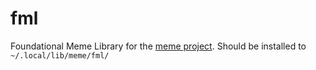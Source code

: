 # fml
Foundational Meme Library for the [meme project](https://github.com/schorrm/meme).
Should be installed to `~/.local/lib/meme/fml/`
